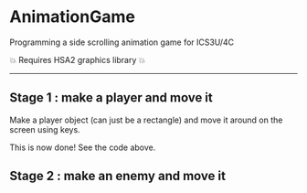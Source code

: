 # AnimationGame
Programming a side scrolling animation game for ICS3U/4C

:boom: Requires HSA2 graphics library :boom: 

----
## Stage 1 : make a player and move it

Make a player object (can just be a rectangle) and move it around on the screen using keys.


This is now done! See the code above.

## Stage 2 : make an enemy and move it
